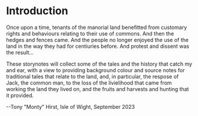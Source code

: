 # Introduction

Once upon a time, tenants of the manorial land benefitted from customary rights and behaviours relating to their use of commons. And then the hedges and fences came. And the people no longer enjoyed the use of the land in the way they had for centiuries before. And protest and dissent was the result...

These storynotes will collect some of the tales and the history that catch my and ear, with a view to providing background colour and source notes for traditional tales that relate to the land, and, in particular, the respose of Jack, the common man, to the loss of the livielihood that came from working the land they lived on, and the fruits and harvests and hunting that it provided.

--Tony "Monty" Hirst, Isle of Wight, September 2023
